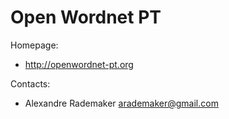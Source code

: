 Open Wordnet PT
===============

Homepage:

- http://openwordnet-pt.org

Contacts: 

- Alexandre Rademaker <arademaker@gmail.com>
